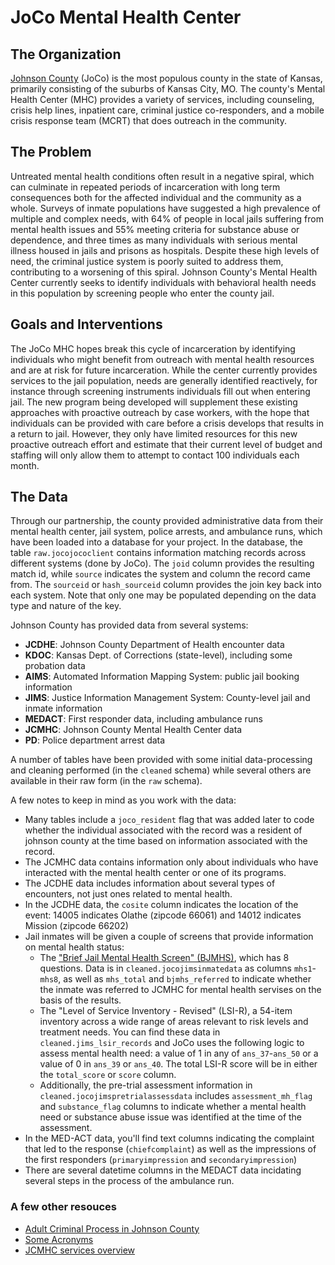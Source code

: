 # JoCo Mental Health Center

## The Organization
[Johnson County](https://www.jocogov.org/) (JoCo) is the most populous county in the state of Kansas, primarily consisting of the suburbs of Kansas City, MO. The county's Mental Health Center (MHC) provides a variety of services, including counseling, crisis help lines, inpatient care, criminal justice co-responders, and a mobile crisis response team (MCRT) that does outreach in the community.


## The Problem
Untreated mental health conditions often result in a negative spiral, which can culminate in repeated periods of incarceration with long term consequences both for the affected individual and the community as a whole. Surveys of inmate populations have suggested a high prevalence of multiple and complex needs, with 64% of people in local jails suffering from mental health issues and 55% meeting criteria for substance abuse or dependence, and three times as many individuals with serious mental illness housed in jails and prisons as hospitals. Despite these high levels of need, the criminal justice system is poorly suited to address them, contributing to a worsening of this spiral. Johnson County's Mental Health Center currently seeks to identify individuals with behavioral health needs in this population by screening people who enter the county jail.


## Goals and Interventions
The JoCo MHC hopes break this cycle of incarceration by identifying individuals who might benefit from outreach with mental health resources and are at risk for future incarceration. While the center currently provides services to the jail population, needs are generally identified reactively, for instance through screening instruments individuals fill out when entering jail. The new program being developed will supplement these existing approaches with proactive outreach by case workers, with the hope that individuals can be provided with care before a crisis develops that results in a return to jail. However, they only have limited resources for this new proactive outreach effort and estimate that their current level of budget and staffing will only allow them to attempt to contact 100 individuals each month.


## The Data
Through our partnership, the county provided administrative data from their mental health center, jail system, police arrests, and ambulance runs, which have been loaded into a database for your project. In the database, the table `raw.jocojococlient` contains information matching records across different systems (done by JoCo). The `joid` column provides the resulting match id, while `source` indicates the system and column the record came from. The `sourceid` or `hash_sourceid` column provides the join key back into each system. Note that only one may be populated depending on the data type and nature of the key.

Johnson County has provided data from several systems:
- **JCDHE**: Johnson County Department of Health encounter data
- **KDOC**: Kansas Dept. of Corrections (state-level), including some probation data
- **AIMS**: Automated Information Mapping System: public jail booking information
- **JIMS**: Justice Information Management System: County-level jail and inmate information
- **MEDACT**: First responder data, including ambulance runs
- **JCMHC**: Johnson County Mental Health Center data
- **PD**: Police department arrest data

A number of tables have been provided with some initial data-processing and cleaning performed (in the `cleaned` schema) while several others are available in their raw form (in the `raw` schema).

A few notes to keep in mind as you work with the data:
- Many tables include a `joco_resident` flag that was added later to code whether the individual associated with the record was a resident of johnson county at the time based on information associated with the record.
- The JCMHC data contains information only about individuals who have interacted with the mental health center or one of its programs.
- The JCDHE data includes information about several types of encounters, not just ones related to mental health.
- In the JCDHE data, the `cosite` column indicates the location of the event: 14005 indicates Olathe (zipcode 66061) and 14012 indicates Mission (zipcode 66202)
- Jail inmates will be given a couple of screens that provide information on mental health status:
    - The ["Brief Jail Mental Health Screen" (BJMHS)](https://www.prainc.com/wp-content/uploads/2015/10/bjmhsform.pdf), which has 8 questions. Data is in `cleaned.jocojimsinmatedata` as columns `mhs1`-`mhs8`, as well as `mhs_total` and `bjmhs_referred` to indicate whether the inmate was referred to JCMHC for mental health servises on the basis of the results.
    - The "Level of Service Inventory - Revised" (LSI-R), a 54-item inventory across a wide range of areas relevant to risk levels and treatment needs. You can find these data in `cleaned.jims_lsir_records` and JoCo uses the following logic to assess mental health need: a value of 1 in any of `ans_37`-`ans_50` or a value of 0 in `ans_39` or `ans_40`. The total LSI-R score will be in either the `total_score` or `score` column.
    - Additionally, the pre-trial assessment information in `cleaned.jocojimspretrialassessdata` includes `assessment_mh_flag` and `substance_flag` columns to indicate whether a mental health need or substance abuse issue was identified at the time of the assessment.
- In the MED-ACT data, you'll find text columns indicating the complaint that led to the response (`chiefcomplaint`) as well as the impressions of the first responders (`primaryimpression` and `secondaryimpression`)
- There are several datetime columns in the MEDACT data incidating several steps in the process of the ambulance run.


### A few other resouces
- [Adult Criminal Process in Johnson County](joco_docs/joco_crimpro.pdf)
- [Some Acronyms](joco_docs/joco_acronyms.pdf)
- [JCMHC services overview](joco_docs/joco_services.pdf)

